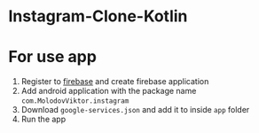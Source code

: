 # Instagram-Clone-Kotlin
# For use app
1. Register to [firebase](https://firebase.google.com/) and create firebase application
2. Add android application with the package name `com.MolodovViktor.instagram`
3. Download `google-services.json` and add it to inside `app` folder
4. Run the app

